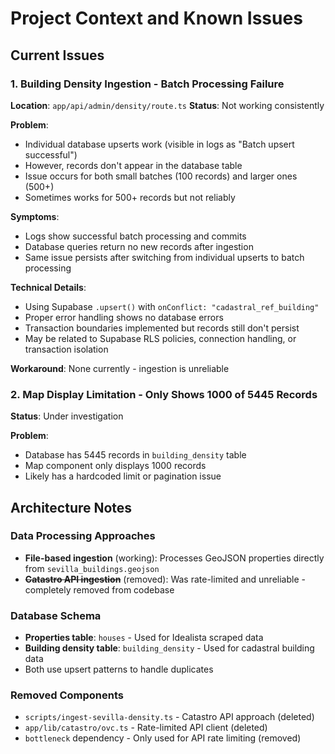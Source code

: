 # Project Context and Known Issues

## Current Issues

### 1. Building Density Ingestion - Batch Processing Failure
**Location**: `app/api/admin/density/route.ts`
**Status**: Not working consistently

**Problem**: 
- Individual database upserts work (visible in logs as "Batch upsert successful") 
- However, records don't appear in the database table
- Issue occurs for both small batches (100 records) and larger ones (500+)
- Sometimes works for 500+ records but not reliably

**Symptoms**:
- Logs show successful batch processing and commits
- Database queries return no new records after ingestion
- Same issue persists after switching from individual upserts to batch processing

**Technical Details**:
- Using Supabase `.upsert()` with `onConflict: "cadastral_ref_building"`
- Proper error handling shows no database errors
- Transaction boundaries implemented but records still don't persist
- May be related to Supabase RLS policies, connection handling, or transaction isolation

**Workaround**: None currently - ingestion is unreliable

### 2. Map Display Limitation - Only Shows 1000 of 5445 Records
**Status**: Under investigation

**Problem**:
- Database has 5445 records in `building_density` table
- Map component only displays 1000 records
- Likely has a hardcoded limit or pagination issue

## Architecture Notes

### Data Processing Approaches
- **File-based ingestion** (working): Processes GeoJSON properties directly from `sevilla_buildings.geojson`
- **~~Catastro API ingestion~~** (removed): Was rate-limited and unreliable - completely removed from codebase

### Database Schema
- **Properties table**: `houses` - Used for Idealista scraped data  
- **Building density table**: `building_density` - Used for cadastral building data
- Both use upsert patterns to handle duplicates

### Removed Components
- `scripts/ingest-sevilla-density.ts` - Catastro API approach (deleted)
- `app/lib/catastro/ovc.ts` - Rate-limited API client (deleted)
- `bottleneck` dependency - Only used for API rate limiting (removed)